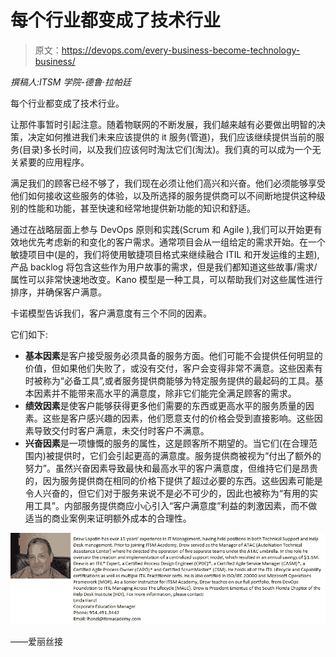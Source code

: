 # 每个行业都变成了技术行业

> 原文：<https://devops.com/every-business-become-technology-business/>

*撰稿人:ITSM 学院-德鲁·拉帕廷*

每个行业都变成了技术行业。

让那件事暂时引起注意。随着物联网的不断发展，我们越来越有必要做出明智的决策，决定如何推进我们未来应该提供的 it 服务(管道)，我们应该继续提供当前的服务(目录)多长时间，以及我们应该何时淘汰它们(淘汰)。我们真的可以成为一个无关紧要的应用程序。

满足我们的顾客已经不够了，我们现在必须让他们高兴和兴奋。他们必须能够享受他们如何接收这些服务的体验，以及所选择的服务提供商可以不间断地提供这种级别的性能和功能，甚至快速和经常地提供新功能的知识和舒适。

通过在战略层面上参与 DevOps 原则和实践(Scrum 和 Agile ),我们可以开始更有效地优先考虑新的和变化的客户需求。通常项目会从一组给定的需求开始。在一个敏捷项目中(是的，我们将使用敏捷项目格式来继续融合 ITIL 和开发运维的主题),产品 backlog 将包含这些作为用户故事的需求，但是我们都知道这些故事/需求/属性可以非常快速地改变。Kano 模型是一种工具，可以帮助我们对这些属性进行排序，并确保客户满意。

卡诺模型告诉我们，客户满意度有三个不同的因素。

它们如下:

*   **基本因素**是客户接受服务必须具备的服务方面。他们可能不会提供任何明显的价值，但如果他们失败了，或没有交付，客户会变得非常不满意。这些因素有时被称为“必备工具”,或者服务提供商能够为特定服务提供的最起码的工具。基本因素并不能带来高水平的满意度，除非它们能完全满足顾客的需求。
*   **绩效因素**是使客户能够获得更多他们需要的东西或更高水平的服务质量的因素。这些是客户感兴趣的因素，他们愿意支付的价格会受到直接影响。这些因素导致交付时客户满意，未交付时客户不满意。
*   **兴奋因素**是一项慷慨的服务的属性，这是顾客所不期望的。当它们(在合理范围内)被提供时，它们会引起更高的满意度。服务提供商被视为“付出了额外的努力”。虽然兴奋因素导致最快和最高水平的客户满意度，但维持它们是昂贵的，因为服务提供商在相同的价格下提供了超过必要的东西。这些因素可能是令人兴奋的，但它们对于服务来说不是必不可少的，因此也被称为“有用的实用工具”。内部服务提供商应小心引入“客户满意度”利益的刺激因素，而不做适当的商业案例来证明额外成本的合理性。

![Drew Bio](img/76f0ba3ab5b6cb7161010e6838fec66e.png)

——爱丽丝接
